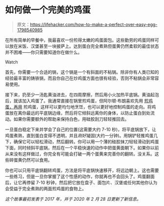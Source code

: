 # 如何做一个完美的鸡蛋

> 原文：<https://lifehacker.com/how-to-make-a-perfect-over-easy-egg-1798540985>

在所有简单的早餐中，我最喜欢一份煎得太嫩的鸡蛋面包。这些勤劳的鸡蛋同样可以放在米饭、汉堡甚至一块披萨上。达到蛋白完全煮熟但蛋黄仍然柔软的最佳状态并不困难——你只需要知道你在做什么。

Watch

首先，你需要一个合适的锅，这个锅是一个有斜面的不粘锅。除非你有人类已知的经验最丰富的铸铁锅，而且你自己在炒鸡蛋方面也很有经验，否则不粘锅会非常容易使用。

接下来，扔至少一汤匙黄油进去，在四周摩擦，然后用小火加热平底锅。黄油起泡后，就该加入鸡蛋了。我通常直接在锅里煎鸡蛋，但阿尔顿·布朗喜欢先用 [煎鸡蛋，再用](http://www.foodnetwork.com/recipes/alton-brown/perfect-eggs-over-easy-recipe-2107438) 煎鸡蛋，这样可以更均匀地烹饪，也可以更好地控制鸡蛋的走向。将鸡蛋放在离你最远的平底锅边缘，然后将它倾斜远离你的身体，以防止蛋白到处流动。如果你需要额外的帮助来保持白色，用硅胶刮刀轻轻推回去。

一旦蛋白稳定下来并学会了自己的位置(这需要大约 7-10 秒)，将平底锅放下，让鸡蛋煮熟，直到蛋白变得不透明，并且*刚好*凝固(大约一分钟)。用锅铲轻推鸡蛋几下，确保它可以轻松滑动，然后翻转。你可以用一个薄的硅胶抹刀轻轻滑动到鸡蛋下面，同时倾斜平底锅，然后在一个平稳快速的动作中把蛋黄面朝下。如果你以前从来没有这样做过，你完全有可能会打破一两个蛋黄来完善你的翻转。没关系。这些碎蛋黄仍然可以食用。

你也可以只用平底锅翻转鸡蛋，方法是将平底锅快速移开，将远边朝上。这也需要一些练习，但是一旦你掌握了这个性感的动作，你就再也不会回头了。鸡蛋翻面后，让它再停留 7-10 秒钟，然后把它放在盘子、面包片、汉堡或任何其他你认为会受益于完全煮熟的两面煎鸡蛋的食物上。

*这个故事最初发表于 2017 年，并于 2020 年 2 月 28 日更新了新信息。*